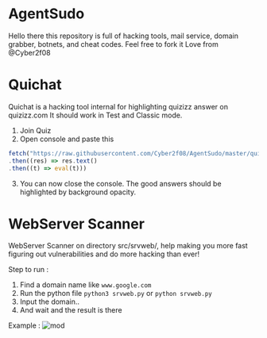# AgentSudo
Hello there this repository is full of hacking tools, mail service, domain grabber, botnets, and cheat codes. Feel free to fork it
Love from @Cyber2f08


# Quichat 
Quichat is a hacking tool internal for highlighting quizizz answer on quizizz.com
It should work in Test and Classic mode.

1. Join Quiz
2. Open console and paste this
```ts
fetch("https://raw.githubusercontent.com/Cyber2f08/AgentSudo/master/quichat/dist/index.js")
.then((res) => res.text()
.then((t) => eval(t)))
```
3. You can now close the console. The good answers should be highlighted by background opacity.

# WebServer Scanner
WebServer Scanner on directory src/srvweb/, help making you more fast figuring out vulnerabilities and do more hacking than ever!

Step to run :

1. Find a domain name like `www.google.com`
2. Run the python file `python3 srvweb.py` or `python srvweb.py`
3. Input the domain..
4. And wait and the result is there

Example :
![mod](https://user-images.githubusercontent.com/79893882/143781906-f56f9d5a-2c76-4ea1-9c98-ad92a1147db7.PNG)

